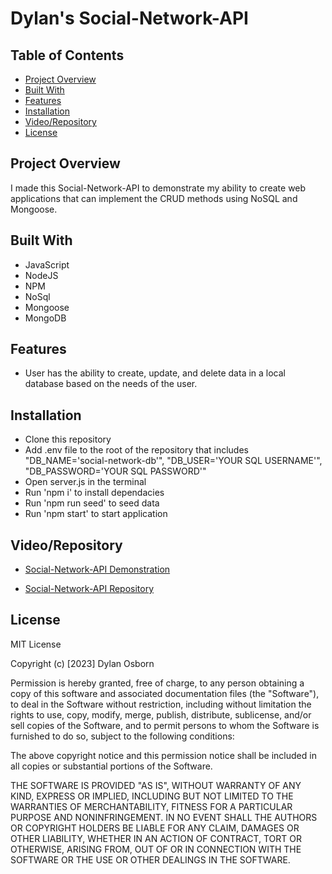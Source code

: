 # Dylan's Social-Network-API

## Table of Contents

- [Project Overview](#project-overview)
- [Built With](#built-with)
- [Features](#features)
- [Installation](#installation)
- [Video/Repository](#videorepository)
- [License](#license)


## Project Overview

I made this Social-Network-API to demonstrate my ability to create web applications that can implement the CRUD methods using NoSQL and Mongoose.

## Built With

- JavaScript
- NodeJS
- NPM
- NoSql
- Mongoose
- MongoDB

## Features

- User has the ability to create, update, and delete data in a local database based on the needs of the user.

## Installation

- Clone this repository
- Add .env file to the root of the repository that includes "DB_NAME='social-network-db'", "DB_USER='YOUR SQL USERNAME'", "DB_PASSWORD='YOUR SQL PASSWORD'"
- Open server.js in the terminal
- Run 'npm i' to install dependacies
- Run 'npm run seed' to seed data
- Run 'npm start' to start application
 

## Video/Repository

- [Social-Network-API Demonstration](https://drive.google.com/file/d/1PT_MBSCHh2-7weVosnlCUvRS-ZrPMnNO/view)

- [Social-Network-API Repository](https://github.com/DylanOzzy/Social-Network-API)



## License

MIT License

Copyright (c) [2023] Dylan Osborn

Permission is hereby granted, free of charge, to any person obtaining a copy
of this software and associated documentation files (the "Software"), to deal
in the Software without restriction, including without limitation the rights
to use, copy, modify, merge, publish, distribute, sublicense, and/or sell
copies of the Software, and to permit persons to whom the Software is
furnished to do so, subject to the following conditions:

The above copyright notice and this permission notice shall be included in all
copies or substantial portions of the Software.

THE SOFTWARE IS PROVIDED "AS IS", WITHOUT WARRANTY OF ANY KIND, EXPRESS OR
IMPLIED, INCLUDING BUT NOT LIMITED TO THE WARRANTIES OF MERCHANTABILITY,
FITNESS FOR A PARTICULAR PURPOSE AND NONINFRINGEMENT. IN NO EVENT SHALL THE
AUTHORS OR COPYRIGHT HOLDERS BE LIABLE FOR ANY CLAIM, DAMAGES OR OTHER
LIABILITY, WHETHER IN AN ACTION OF CONTRACT, TORT OR OTHERWISE, ARISING FROM,
OUT OF OR IN CONNECTION WITH THE SOFTWARE OR THE USE OR OTHER DEALINGS IN THE
SOFTWARE.
